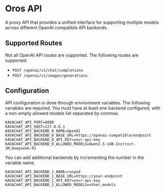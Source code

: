 # Oros API

A proxy API that provides a unified interface for supporting multiple models
across different OpenAI compatible API backends.

## Supported Routes

Not all OpenAI API routes are supported. The following routes are supported:

- `POST /openai/v1/chat/completions`
- `POST /openai/v1/images/generations`

## Configuration

API configuration is done through environment variables. The following variables
are required. You must have at least one backend configured, with a non-empty
allowed models list separated by commas.

```env
KAVACHAT_API_PORT=8080
KAVACHAT_API_HOST=127.0.0.1
KAVACHAT_API_BACKEND_0_NAME=OpenAI
KAVACHAT_API_BACKEND_0_BASE_URL=https://openai-compatible/endpoint
KAVACHAT_API_BACKEND_0_API_KEY=your-api-key
KAVACHAT_API_BACKEND_0_ALLOWED_MODELS=Qwen2.5-14B-Instruct-1M,Deepseek-R1
```

You can add additional backends by incrementing the number in the variable name.

```env
KAVACHAT_API_BACKEND_1_NAME=runpod
KAVACHAT_API_BACKEND_1_BASE_URL=https://your-endpoint
KAVACHAT_API_BACKEND_1_API_KEY=your-api-key
KAVACHAT_API_BACKEND_1_ALLOWED_MODELS=other,models
```
